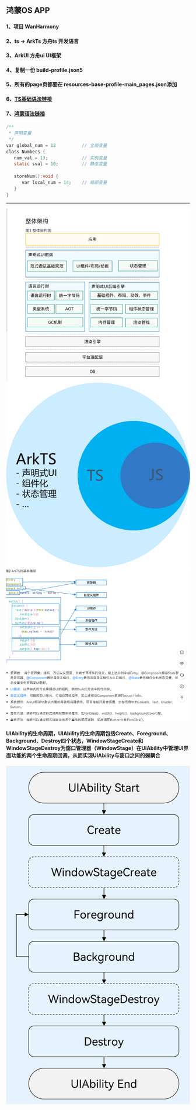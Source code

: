 ## 鸿蒙OS APP

#### 1、项目 WanHarmony
#### 2、ts → ArkTs 方舟ts 开发语言
#### 3、ArkUI 方舟ui UI框架
#### 4、复制一份 build-profile.json5 
#### 5、所有的page页都要在 resources-base-profile-main_pages.json添加
#### 6、[TS基础语法链接](https://www.runoob.com/typescript/ts-basic-syntax.html)
#### 7、[鸿蒙语法链接](https://developer.huawei.com/consumer/cn/doc/harmonyos-guides-V2/arkts-get-started-0000001504769321-V2)

```c
/**
 * 声明变量 
 */
var global_num = 12          // 全局变量
class Numbers { 
   num_val = 13;             // 实例变量
   static sval = 10;         // 静态变量
   
   storeNum():void { 
      var local_num = 14;    // 局部变量
   } 
} 
```

---

![ArkTs](/image/s2.png)
![ArkTs](/image/s4.png)
![ArkTs](/image/s1.png)
#### UIAbility的生命周期，UIAbility的生命周期包括Create、Foreground、Background、Destroy四个状态，WindowStageCreate和WindowStageDestroy为窗口管理器（WindowStage）在UIAbility中管理UI界面功能的两个生命周期回调，从而实现UIAbility与窗口之间的弱耦合
![ArkTs](/image/s3.png)
